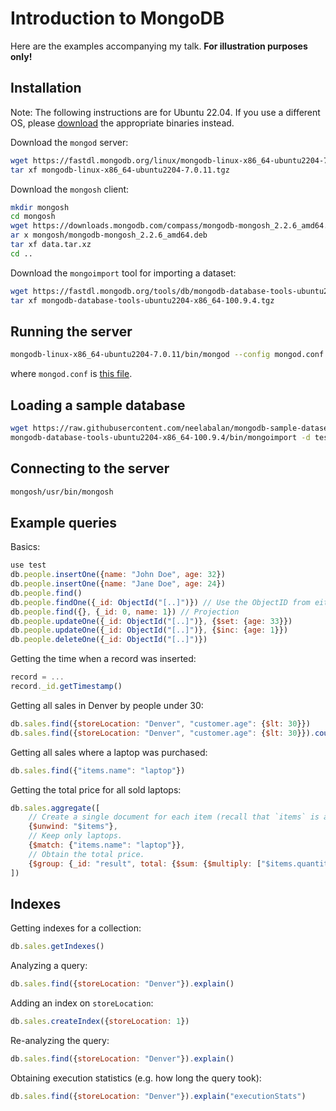 # Introduction to MongoDB

Here are the examples accompanying my talk. **For illustration purposes only!**

## Installation

Note: The following instructions are for Ubuntu 22.04. If you use a different OS, please [download](https://www.mongodb.com/try/download/community) the appropriate binaries instead.

Download the `mongod` server:
```bash
wget https://fastdl.mongodb.org/linux/mongodb-linux-x86_64-ubuntu2204-7.0.11.tgz
tar xf mongodb-linux-x86_64-ubuntu2204-7.0.11.tgz
```

Download the `mongosh` client:
```bash
mkdir mongosh
cd mongosh
wget https://downloads.mongodb.com/compass/mongodb-mongosh_2.2.6_amd64.deb
ar x mongosh/mongodb-mongosh_2.2.6_amd64.deb
tar xf data.tar.xz
cd ..
```

Download the `mongoimport` tool for importing a dataset:
```bash
wget https://fastdl.mongodb.org/tools/db/mongodb-database-tools-ubuntu2204-x86_64-100.9.4.tgz
tar xf mongodb-database-tools-ubuntu2204-x86_64-100.9.4.tgz
```

## Running the server

```bash
mongodb-linux-x86_64-ubuntu2204-7.0.11/bin/mongod --config mongod.conf
```
where `mongod.conf` is [this file](mongod.conf).

## Loading a sample database

```bash
wget https://raw.githubusercontent.com/neelabalan/mongodb-sample-dataset/main/sample_supplies/sales.json
mongodb-database-tools-ubuntu2204-x86_64-100.9.4/bin/mongoimport -d test -c sales sales.json
```

## Connecting to the server

```bash
mongosh/usr/bin/mongosh
```

## Example queries

Basics:
```javascript
use test
db.people.insertOne({name: "John Doe", age: 32})
db.people.insertOne({name: "Jane Doe", age: 24})
db.people.find()
db.people.findOne({_id: ObjectId("[..]")}) // Use the ObjectID from either of the insertOne commands
db.people.find({}, {_id: 0, name: 1}) // Projection
db.people.updateOne({_id: ObjectId("[..]")}, {$set: {age: 33}})
db.people.updateOne({_id: ObjectId("[..]")}, {$inc: {age: 1}})
db.people.deleteOne({_id: ObjectId("[..]")})
```

Getting the time when a record was inserted:
```javascript
record = ...
record._id.getTimestamp()
```

Getting all sales in Denver by people under 30:
```javascript
db.sales.find({storeLocation: "Denver", "customer.age": {$lt: 30}})
db.sales.find({storeLocation: "Denver", "customer.age": {$lt: 30}}).count()
```

Getting all sales where a laptop was purchased:
```javascript
db.sales.find({"items.name": "laptop"})
```

Getting the total price for all sold laptops:
```javascript
db.sales.aggregate([
	// Create a single document for each item (recall that `items` is an array).
	{$unwind: "$items"},
	// Keep only laptops.
	{$match: {"items.name": "laptop"}},
	// Obtain the total price.
	{$group: {_id: "result", total: {$sum: {$multiply: ["$items.quantity", "$items.price"]}}}}
])
```

## Indexes

Getting indexes for a collection:
```javascript
db.sales.getIndexes()
```

Analyzing a query:
```javascript
db.sales.find({storeLocation: "Denver"}).explain()
```

Adding an index on `storeLocation`:
```javascript
db.sales.createIndex({storeLocation: 1})
```

Re-analyzing the query:
```javascript
db.sales.find({storeLocation: "Denver"}).explain()
```

Obtaining execution statistics (e.g. how long the query took):
```javascript
db.sales.find({storeLocation: "Denver"}).explain("executionStats")
```
